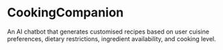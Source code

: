 # CookingCompanion
An AI chatbot that generates customised recipes based on user cuisine preferences, dietary restrictions, ingredient availability, and cooking level.
